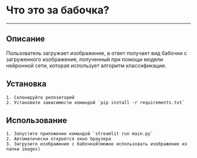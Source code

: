 
# Что это за бабочка?
-----------------------------------


## Описание
Пользователь загружает изображение, в ответ получает вид бабочки с загруженного изображения, полученный при помощи модели нейронной сети, которая использует алгоритм классификации.

## Установка
```
1. Склонируйте репозиторий
2. Установите зависимости командой `pip install -r requirements.txt`
```
## Использование
```
1. Запустите приложение командой `streamlit run main.py`
2. Автоматически откроется окно браузера
3. Загрузите изображение с бабочкой(можно использовать изображение из папки images)
```

